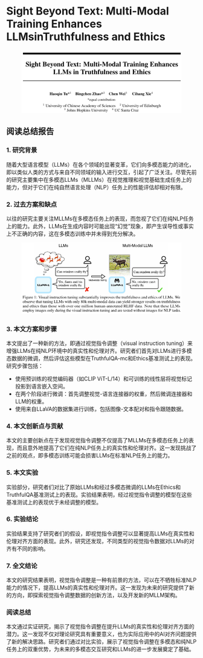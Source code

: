 # Sight Beyond Text: Multi-Modal Training Enhances  LLMsinTruthfulness and Ethics

<figure><img src="../.gitbook/assets/image (8) (1) (1) (1) (1) (1) (1).png" alt=""><figcaption></figcaption></figure>

## 阅读总结报告

### 1. 研究背景

随着大型语言模型（LLMs）在各个领域的显著变革，它们向多模态能力的进化，即以类似人类的方式与来自不同领域的输入进行交互，引起了广泛关注。尽管先前的研究主要集中在多模态LLMs（MLLMs）在视觉推理和视觉基础生成任务上的能力，但对于它们在纯自然语言处理（NLP）任务上的性能评估却相对有限。

### 2. 过去方案和缺点

以往的研究主要关注MLLMs在多模态任务上的表现，而忽视了它们在纯NLP任务上的能力。此外，LLMs在生成内容时可能出现“幻觉”现象，即产生误导性或事实上不正确的内容，这在多模态训练中并未得到充分解决。

<figure><img src="../.gitbook/assets/image (1) (1) (1) (1) (1) (1) (1) (1) (1) (1) (1) (1).png" alt=""><figcaption></figcaption></figure>

### 3. 本文方案和步骤

本文提出了一种新的方法，即通过视觉指令调整（visual instruction tuning）来增强LLMs在纯NLP环境中的真实性和伦理对齐。研究者们首先对LLMs进行多模态数据的微调，然后评估这些模型在TruthfulQA-mc和Ethics基准测试上的表现。研究步骤包括：

* 使用预训练的视觉编码器（如CLIP ViT-L/14）和可训练的线性层将视觉标记投影到语言嵌入空间。
* 在两个阶段进行微调：首先调整视觉-语言连接器的权重，然后微调连接器和LLM的权重。
* 使用来自LLaVA的数据集进行训练，包括图像-文本配对和指令跟随数据。

### 4. 本文创新点与贡献

本文的主要创新点在于发现视觉指令调整不仅提高了MLLMs在多模态任务上的表现，而且意外地提高了它们在纯NLP任务上的真实性和伦理对齐。这一发现挑战了之前的观点，即多模态训练可能会损害LLMs在标准NLP任务上的能力。

### 5. 本文实验

实验部分，研究者们对比了原始LLMs和经过多模态微调的LLMs在Ethics和TruthfulQA基准测试上的表现。实验结果表明，经过视觉指令调整的模型在这些基准测试上的表现优于未经调整的模型。

### 6. 实验结论

实验结果支持了研究者们的假设，即视觉指令调整可以显著提高LLMs在真实性和伦理对齐方面的表现。此外，研究还发现，不同类型的视觉指令数据对LLMs的对齐有不同的影响。

### 7. 全文结论

本文的研究结果表明，视觉指令调整是一种有前景的方法，可以在不牺牲标准NLP能力的情况下，提高LLMs的真实性和伦理对齐。这一发现为未来的研究提供了新的方向，即探索视觉指令调整数据的创新方法，以及开发新的MLLM架构。

### 阅读总结

本文通过实证研究，揭示了视觉指令调整在提升LLMs的真实性和伦理对齐方面的潜力。这一发现不仅对理论研究具有重要意义，也为实际应用中的AI对齐问题提供了新的解决思路。研究者们通过对比实验，展示了视觉指令调整在多模态和纯NLP任务上的双重优势，为未来的多模态交互研究和LLMs的进一步发展奠定了基础。
